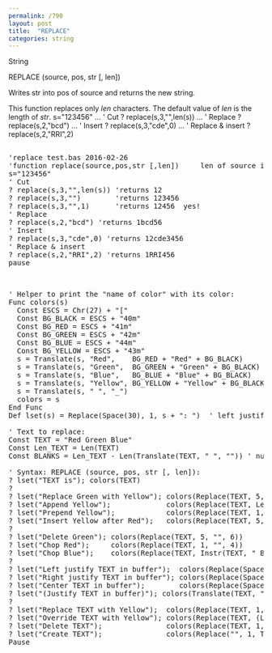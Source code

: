 ```yaml
---
permalink: /790
layout: post
title:  "REPLACE"
categories: string
---
```

String

REPLACE (source, pos, str [, len])

Writes str into pos of source and returns the new string.


This function replaces only _len_ characters. The default value of _len_ is the length of _str_.
s="123456"
...
' Cut
? replace(s,3,"",len(s))
...
' Replace
? replace(s,2,"bcd")
...
' Insert
? replace(s,3,"cde",0)
...
' Replace & insert
? replace(s,2,"RRI",2)

<pre>

'replace test.bas 2016-02-26
'function replace(source,pos,str [,len])     len of source is default
s="123456"
' Cut
? replace(s,3,"",len(s)) 'returns 12
? replace(s,3,"")        'returns 123456
? replace(s,3,"",1)      'returns 12456  yes!
' Replace
? replace(s,2,"bcd") 'returns 1bcd56
' Insert
? replace(s,3,"cde",0) 'returns 12cde3456
' Replace & insert
? replace(s,2,"RRI",2) 'returns 1RRI456
pause

</pre>

<pre>

' Helper to print the "name of color" with its color:
Func colors(s)
  Const ESCS = Chr(27) + "["
  Const BG_BLACK = ESCS + "40m"
  Const BG_RED = ESCS + "41m"
  Const BG_GREEN = ESCS + "42m"
  Const BG_BLUE = ESCS + "44m"
  Const BG_YELLOW = ESCS + "43m"
  s = Translate(s, "Red",    BG_RED + "Red" + BG_BLACK)
  s = Translate(s, "Green",  BG_GREEN + "Green" + BG_BLACK)
  s = Translate(s, "Blue",   BG_BLUE + "Blue" + BG_BLACK)
  s = Translate(s, "Yellow", BG_YELLOW + "Yellow" + BG_BLACK)
  s = Translate(s, " ", "_")
  colors = s  
End Func
Def lset(s) = Replace(Space(30), 1, s + ": ")  ' left justify s in buffer

' Text to replace:
Const TEXT = "Red Green Blue"
Const Len_TEXT = Len(TEXT)
Const BLANKS = Len_TEXT - Len(Translate(TEXT, " ", "")) ' number of blanks in TEXT

' Syntax: REPLACE (source, pos, str [, len]):
? lset("TEXT is"); colors(TEXT)
?
? lset("Replace Green with Yellow"); colors(Replace(TEXT, 5, "Yellow", 5))
? lset("Append Yellow");             colors(Replace(TEXT, Len_TEXT + 1, " Yellow"))
? lset("Prepend Yellow");            colors(Replace(TEXT, 1, "Yellow ", 0))
? lset("Insert Yellow after Red");   colors(Replace(TEXT, 5, "Yellow ", 0))
?
? lset("Delete Green"); colors(Replace(TEXT, 5, "", 6))
? lset("Chop Red");     colors(Replace(TEXT, 1, "", 4))
? lset("Chop Blue");    colors(Replace(TEXT, Instr(TEXT, " Blue"), "", Len(" Blue")))
?
? lset("Left justify TEXT in buffer");  colors(Replace(Space(30), 1, TEXT))
? lset("Right justify TEXT in buffer"); colors(Replace(Space(30), 30 - Len_TEXT + 1, TEXT))
? lset("Center TEXT in buffer");        colors(Replace(Space(30), 15 - (Len_TEXT \\ 2) + 1, TEXT))
? lset("(Justify TEXT in buffer)"); colors(Translate(TEXT, " ", Space((30 + BLANKS - Len_TEXT) / BLANKS)))
?
? lset("Replace TEXT with Yellow");  colors(Replace(TEXT, 1, "Yellow", Len_TEXT))
? lset("Override TEXT with Yellow"); colors(Replace(TEXT, (Len_TEXT / 2) - 3 + 1, "Yellow"))
? lset("Delete TEXT");               colors(Replace(TEXT, 1, "", Len_TEXT))
? lset("Create TEXT");               colors(Replace("", 1, TEXT))
Pause

</pre>

